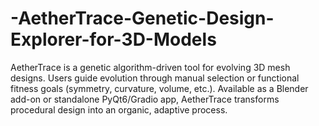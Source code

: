 # -AetherTrace-Genetic-Design-Explorer-for-3D-Models
AetherTrace is a genetic algorithm-driven tool for evolving 3D mesh designs. Users guide evolution through manual selection or functional fitness goals (symmetry, curvature, volume, etc.). Available as a Blender add-on or standalone PyQt6/Gradio app, AetherTrace transforms procedural design into an organic, adaptive process.
